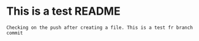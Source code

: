 # This is a test README

    Checking on the push after creating a file. This is a test fr branch commit 